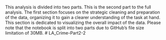 This analysis is divided into two parts. This is the second part to the full analysis. The first section focuses on the strategic cleaning and preparation of the data, organizing it to gain a clearer understanding of the task at hand. This section is dedicated to visualizing the overall impact of the data. Please note that the notebook is split into two parts due to GitHub’s file size limitation of 30MB. # LA_Crime-Part2-2
